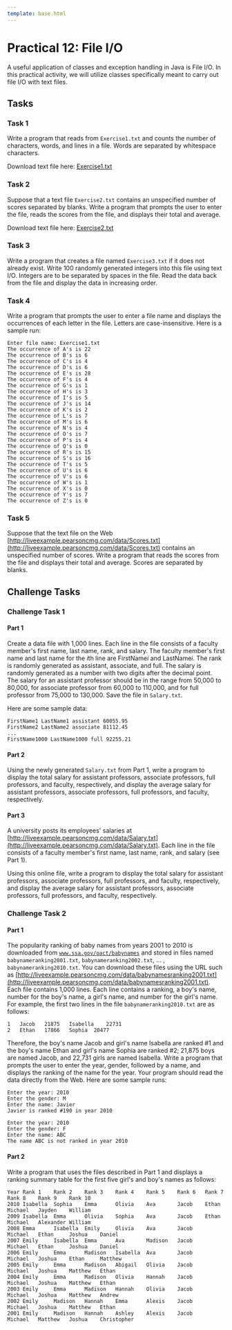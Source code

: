 ```yaml
---
template: base.html
---
```


# Practical 12: File I/O

A useful application of classes and exception handling in Java is File I/O.
In this practical activity, we will utilize classes specifically meant to carry out file I/O with text files.

## Tasks

### Task 1

Write a program that reads from `Exercise1.txt` and counts the number of characters, words, and lines in a file.
Words are separated by whitespace characters.

Download text file here: [Exercise1.txt](./props/Exercise1.txt)

### Task 2

Suppose that a text file `Exercise2.txt` contains an unspecified number of scores separated by blanks.
Write a program that prompts the user to enter the file, reads the scores from the file, and displays their total and average.

Download text file here: [Exercise2.txt](./props/Exercise2.txt)

### Task 3

Write a program that creates a file named `Exercise3.txt` if it does not already exist.
Write 100 randomly generated integers into this file using text I/O.
Integers are to be separated by spaces in the file.
Read the data back from the file and display the data in increasing order.

### Task 4

Write a program that prompts the user to enter a file name and displays the occurrences of each letter in the file.
Letters are case-insensitive.
Here is a sample run:

    Enter file name: Exercise1.txt
    The occurrence of A's is 22
    The occurrence of B's is 6
    The occurrence of C's is 4
    The occurrence of D's is 6
    The occurrence of E's is 28
    The occurrence of F's is 4
    The occurrence of G's is 1
    The occurrence of H's is 3
    The occurrence of I's is 5
    The occurrence of J's is 14
    The occurrence of K's is 2
    The occurrence of L's is 7
    The occurrence of M's is 6
    The occurrence of N's is 4
    The occurrence of O's is 7
    The occurrence of P's is 4
    The occurrence of Q's is 0
    The occurrence of R's is 15
    The occurrence of S's is 16
    The occurrence of T's is 5
    The occurrence of U's is 6
    The occurrence of V's is 6
    The occurrence of W's is 1
    The occurrence of X's is 0
    The occurrence of Y's is 7
    The occurrence of Z's is 0

### Task 5

Suppose that the text file on the Web [http://liveexample.pearsoncmg.com/data/Scores.txt](http://liveexample.pearsoncmg.com/data/Scores.txt) contains an unspecified number of scores.
Write a program that reads the scores from the file and displays their total and average.
Scores are separated by blanks.

## Challenge Tasks

### Challenge Task 1

#### Part 1

Create a data file with 1,000 lines.
Each line in the file consists of a faculty member's first name, last name, rank, and salary.
The faculty member's first name and last name for the $i$th line are FirstName$i$ and LastName$i$.
The rank is randomly generated as assistant, associate, and full.
The salary is randomly generated as a number with two digits after the decimal point.
The salary for an assistant professor should be in the range from 50,000 to 80,000, for associate professor from 60,000 to 110,000, and for full professor from 75,000 to 130,000.
Save the file in `Salary.txt`.

Here are some sample data:

```
FirstName1 LastName1 assistant 60055.95
FirstName2 LastName2 associate 81112.45
...
FirstName1000 LastName1000 full 92255.21
```

#### Part 2

Using the newly generated `Salary.txt` from Part 1, write a program to display the total salary for assistant professors, associate professors, full professors, and faculty, respectively, and display the average salary for assistant professors, associate professors, full professors, and faculty, respectively.

#### Part 3

A university posts its employees' salaries at [http://liveexample.pearsoncmg.com/data/Salary.txt](http://liveexample.pearsoncmg.com/data/Salary.txt).
Each line in the file consists of a faculty member's first name, last name, rank, and salary (see Part 1).

Using this online file, write a program to display the total salary for assistant professors, associate professors, full professors, and faculty, respectively, and display the average salary for assistant professors, associate professors, full professors, and faculty, respectively.

### Challenge Task 2

#### Part 1

The popularity ranking of baby names from years 2001 to 2010 is downloaded from [`www.ssa.gov/oact/babynames`](https://www.ssa.gov/oact/babynames) and stored in files named `babynameranking2001.txt`, `babynameranking2002.txt`, ... , `babynameranking2010.txt`.
You can download these files using the URL such as [http://liveexample.pearsoncmg.com/data/babynamesranking2001.txt](http://liveexample.pearsoncmg.com/data/babynamesranking2001.txt).
Each file contains 1,000 lines.
Each line contains a ranking, a boy's name, number for the boy's name, a girl's name, and number for the girl's name.
For example, the first two lines in the file `babynameranking2010.txt` are as follows:

```
1 	Jacob	21875 	Isabella 	22731
2 	Ethan	17866 	Sophia 	20477
```

Therefore, the boy's name Jacob and girl's name Isabella are ranked #1 and the boy's name Ethan and girl's name Sophia are ranked #2; 21,875 boys are named Jacob, and 22,731 girls are named Isabella.
Write a program that prompts the user to enter the year, gender, followed by a name, and displays the ranking of the name for the year.
Your program should read the data directly from the Web. Here are some sample runs:

```
Enter the year: 2010
Enter the gender: M
Enter the name: Javier
Javier is ranked #190 in year 2010
```

```
Enter the year: 2010
Enter the gender: F
Enter the name: ABC
The name ABC is not ranked in year 2010
```

#### Part 2

Write a program that uses the files described in Part 1 and displays a ranking summary table for the first five girl's and boy's names as follows:

```
Year Rank 1    Rank 2    Rank 3    Rank 4    Rank 5    Rank 6   Rank 7    Rank 8    Rank 9    Rank 10
2010 Isabella  Sophia    Emma      Olivia    Ava       Jacob    Ethan     Michael   Jayden    William
2009 Isabella  Emma      Olivia    Sophia    Ava       Jacob    Ethan     Michael   Alexander William
2008 Emma      Isabella  Emily     Olivia    Ava       Jacob    Michael   Ethan     Joshua    Daniel
2007 Emily     Isabella  Emma      Ava       Madison   Jacob    Michael   Ethan     Joshua    Daniel
2006 Emily     Emma      Madison   Isabella  Ava       Jacob    Michael   Joshua    Ethan     Matthew
2005 Emily     Emma      Madison   Abigail   Olivia    Jacob    Michael   Joshua    Matthew   Ethan
2004 Emily     Emma      Madison   Olivia    Hannah    Jacob    Michael   Joshua    Matthew   Ethan
2003 Emily     Emma      Madison   Hannah    Olivia    Jacob    Michael   Joshua    Matthew   Andrew
2002 Emily     Madison   Hannah    Emma      Alexis    Jacob    Michael   Joshua    Matthew   Ethan
2001 Emily     Madison   Hannah    Ashley    Alexis    Jacob    Michael   Matthew   Joshua    Christopher
```
